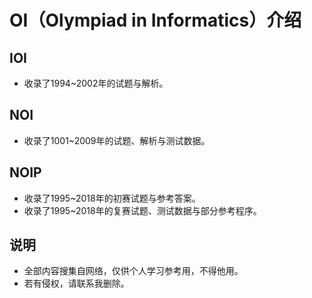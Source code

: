 # OI（Olympiad in Informatics）介绍

## IOI

* 收录了1994~2002年的试题与解析。

## NOI

* 收录了1001~2009年的试题、解析与测试数据。

## NOIP

* 收录了1995~2018年的初赛试题与参考答案。
* 收录了1995~2018年的复赛试题、测试数据与部分参考程序。

## 说明

* 全部内容搜集自网络，仅供个人学习参考用，不得他用。
* 若有侵权，请联系我删除。


